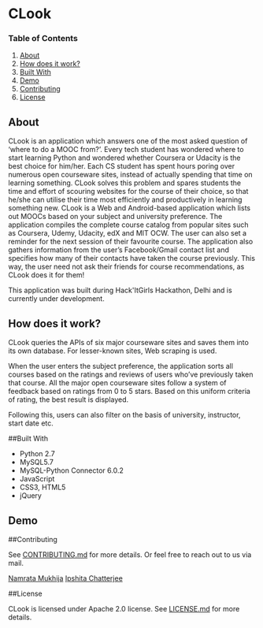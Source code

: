 # CLook

### Table of Contents
1. [About](#about)
2. [How does it work?](#how-does-it-work)
3. [Built With](#built-with)
4. [Demo](#demo)
5. [Contributing](#contributing)
6. [License](#license)

## About

CLook is an application which answers one of the most asked question of ‘where to do a MOOC from?’. Every tech student has wondered where to start learning Python and wondered whether Coursera or Udacity is the best choice for him/her. Each CS student has spent hours poring over numerous open courseware sites, instead of actually spending that time on learning something. CLook solves this problem and spares students the time and effort of scouring websites for the course of their choice, so that he/she can utilise their time most efficiently and productively in learning something new. CLook is a Web and Android-based application which lists out MOOCs based on your subject and university preference. The application compiles the complete course catalog from popular sites such as Coursera, Udemy, Udacity, edX and MIT OCW. The user can also set a reminder for the next session of their favourite course. The application also gathers information from the user’s Facebook/Gmail contact list and specifies how many of their contacts have taken the course previously. This way, the user need not ask their friends for course recommendations, as CLook does it for them! 

This application was built during Hack'ItGirls Hackathon, Delhi and is currently under development.

## How does it work?

CLook queries the APIs of six major courseware sites and saves them into its own database. For lesser-known sites, Web scraping is used.

When the user enters the subject preference, the application sorts all courses based on the ratings and reviews of users who’ve previously taken that course. All the major open courseware sites follow a system of feedback based on ratings from 0 to 5 stars. Based on this uniform criteria of rating, the best result is displayed.

Following this, users can also filter on the basis of university, instructor, start date etc.

##Built With

* Python 2.7
* MySQL5.7
* MySQL-Python Connector 6.0.2
* JavaScript
* CSS3, HTML5
* jQuery

## Demo


##Contributing

See [CONTRIBUTING.md](https://github.com/Namrata96/CLook/blob/master/CONTRIBUTING.md) for more details. Or feel free to reach out to us via mail.

[Namrata Mukhija](mailto:namratamukhija@gmail.com)
[Ipshita Chatterjee](mailto:chatterjeei08@gmail.com)

##License

CLook is licensed under Apache 2.0 license. See [LICENSE.md](https://github.com/Namrata96/CLook/blob/master/LICENSE.md) for more details.
